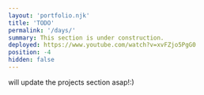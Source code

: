 ```yaml
---
layout: 'portfolio.njk'
title: 'TODO'
permalink: '/days/'
summary: This section is under construction.
deployed: https://www.youtube.com/watch?v=xvFZjo5PgG0
position: -4
hidden: false
---
```


will update the projects section asap!:)
